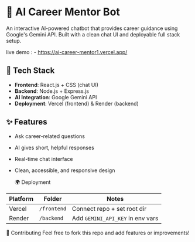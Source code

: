 # 🧠 AI Career Mentor Bot

An interactive AI-powered chatbot that provides career guidance using Google's Gemini API. Built with a clean chat UI and deployable full stack setup.

live demo : - https://ai-career-mentor1.vercel.app/


## 🚀 Tech Stack

- **Frontend**: React.js + CSS (chat UI)
- **Backend**: Node.js + Express.js
- **AI Integration**: Google Gemini API
- **Deployment**: Vercel (frontend) & Render (backend)

## ✨ Features

- Ask career-related questions
- AI gives short, helpful responses
- Real-time chat interface
- Clean, accessible, and responsive design



  🌍 Deployment

| Platform | Folder      | Notes                            |
| -------- | ----------- | -------------------------------- |
| Vercel   | `/frontend` | Connect repo + set root dir      |
| Render   | `/backend`  | Add `GEMINI_API_KEY` in env vars |


🤝 Contributing
Feel free to fork this repo and add features or improvements!
